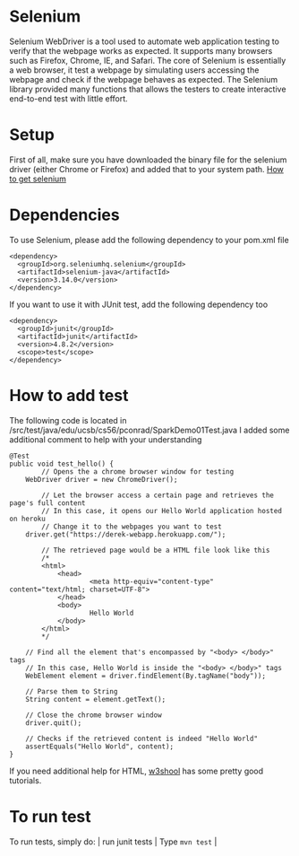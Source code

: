 # Selenium

Selenium WebDriver is a tool used to automate web application testing to verify that the webpage works as expected. It supports many browsers such as Firefox, Chrome, IE, and Safari. The core of Selenium is essentially a web browser, it test a webpage by simulating users accessing the webpage and check if the webpage behaves as expected. The Selenium library provided many functions that allows the testers to create interactive end-to-end test with little effort. 

# Setup

First of all, make sure you have downloaded the binary file for the selenium driver (either Chrome or Firefox) and added that to your system path. [How to get selenium](https://github.com/ucsb-cs56-pconrad/UCSB-CS56-pconrad.github.io/blob/master/_topics/selenium.md)

# Dependencies
To use Selenium, please add the following dependency to your pom.xml file

    <dependency>
      <groupId>org.seleniumhq.selenium</groupId>
      <artifactId>selenium-java</artifactId>
      <version>3.14.0</version>
    </dependency>

If you want to use it with JUnit test, add the following dependency too

    <dependency>
      <groupId>junit</groupId>
      <artifactId>junit</artifactId>
      <version>4.8.2</version>
      <scope>test</scope>
    </dependency>

# How to add test
The following code is located in /src/test/java/edu/ucsb/cs56/pconrad/SparkDemo01Test.java
I added some additional comment to help with your understanding

	@Test
	public void test_hello() {
        	// Opens the a chrome browser window for testing
		WebDriver driver = new ChromeDriver();
        
        	// Let the browser access a certain page and retrieves the page's full content
        	// In this case, it opens our Hello World application hosted on heroku
        	// Change it to the webpages you want to test
		driver.get("https://derek-webapp.herokuapp.com/");
        
        	// The retrieved page would be a HTML file look like this
        	/*
        	<html>
            	<head>
                		<meta http-equiv="content-type" content="text/html; charset=UTF-8">
            	</head>
            	<body>
                		Hello World
            	</body>
        	</html>
        	*/
		
		// Find all the element that's encompassed by "<body> </body>" tags
		// In this case, Hello World is inside the "<body> </body>" tags
		WebElement element = driver.findElement(By.tagName("body"));
		
		// Parse them to String
		String content = element.getText();
		
		// Close the chrome browser window
		driver.quit();
		
		// Checks if the retrieved content is indeed "Hello World"
		assertEquals("Hello World", content);
    }

If you need additional help for HTML, [w3shool](https://www.w3schools.com/) has some pretty good tutorials.

# To run test
To run tests, simply do:
| run junit tests | Type `mvn test` |

